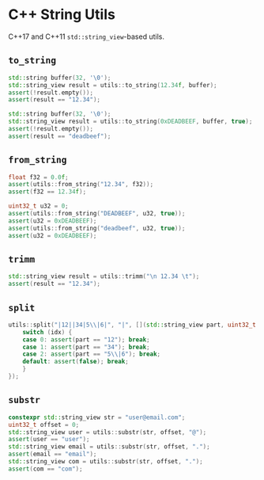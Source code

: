 # C++ String Utils

C++17 and C++11 `std::string_view`-based utils.

## `to_string`
```cpp
std::string buffer(32, '\0');
std::string_view result = utils::to_string(12.34f, buffer);
assert(!result.empty());
assert(result == "12.34");
```
```cpp
std::string buffer(32, '\0');
std::string_view result = utils::to_string(0xDEADBEEF, buffer, true);
assert(!result.empty());
assert(result == "deadbeef");
```

## `from_string`
```cpp
float f32 = 0.0f;
assert(utils::from_string("12.34", f32));
assert(f32 == 12.34f);
```
```cpp
uint32_t u32 = 0;
assert(utils::from_string("DEADBEEF", u32, true));
assert(u32 = 0xDEADBEEF);
assert(utils::from_string("deadbeef", u32, true));
assert(u32 = 0xDEADBEEF);
```

## `trimm`
```cpp
std::string_view result = utils::trimm("\n 12.34 \t");
assert(result == "12.34");
```

## `split`
```cpp
utils::split("|12||34|5\\|6|", "|", [](std::string_view part, uint32_t idx) {
    switch (idx) {
    case 0: assert(part == "12"); break;
    case 1: assert(part == "34"); break;
    case 2: assert(part == "5\\|6"); break;
    default: assert(false); break;
    }
});
```

## `substr`
```cpp
constexpr std::string_view str = "user@email.com";
uint32_t offset = 0;
std::string_view user = utils::substr(str, offset, "@");
assert(user == "user");
std::string_view email = utils::substr(str, offset, ".");
assert(email == "email");
std::string_view com = utils::substr(str, offset, ".");
assert(com == "com");
```

